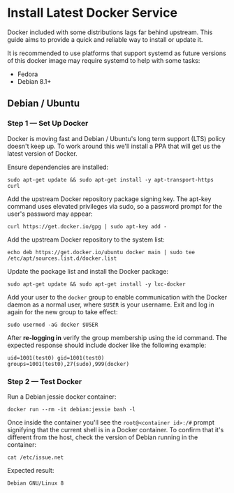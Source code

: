 # Install Latest Docker Service

Docker included with some distributions lags far behind upstream.  This guide aims to provide a quick and reliable way to install or update it.

It is recommended to use platforms that support systemd as future versions of this docker image may require systemd to help with some tasks:

* Fedora
* Debian 8.1+

## Debian / Ubuntu

### Step 1 — Set Up Docker

Docker is moving fast and Debian / Ubuntu's long term support (LTS) policy doesn't keep up. To work around this we'll install a PPA that will get us the latest version of Docker.

Ensure dependencies are installed:

    sudo apt-get update && sudo apt-get install -y apt-transport-https curl

Add the upstream Docker repository package signing key. The apt-key command uses elevated privileges via sudo, so a password prompt for the user's password may appear:

    curl https://get.docker.io/gpg | sudo apt-key add -

Add the upstream Docker repository to the system list:

    echo deb https://get.docker.io/ubuntu docker main | sudo tee /etc/apt/sources.list.d/docker.list

Update the package list and install the Docker package:

    sudo apt-get update && sudo apt-get install -y lxc-docker

Add your user to the `docker` group to enable communication with the Docker daemon as a normal user, where `$USER` is your username. Exit and log in again for the new group to take effect:

    sudo usermod -aG docker $USER

After **re-logging in** verify the group membership using the id command. The expected response should include docker like the following example:

    uid=1001(test0) gid=1001(test0) groups=1001(test0),27(sudo),999(docker)

### Step 2 — Test Docker

Run a Debian jessie docker container:

    docker run --rm -it debian:jessie bash -l

Once inside the container you'll see the `root@<container id>:/#` prompt signifying that the current shell is in a Docker container. To confirm that it's different from the host, check the version of Debian running in the container:

    cat /etc/issue.net

Expected result:

    Debian GNU/Linux 8
